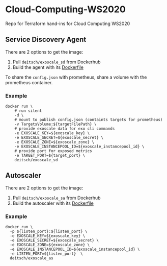# Cloud-Computing-WS2020
Repo for Terraform hand-ins for Cloud Computing WS2020

## Service Discovery Agent

There are 2 options to get the image:
1. Pull `deitsch/exoscale_sd` from Dockerhub
2. Build the agent with its [Dockerfile](servicediscovery/Dockerfile)

To share the `config.json` with prometheus, share a volume with the prometheus container.

### Example
```shell
docker run \
    # run silent
    -d \
    # mount to publish config.json (containts targets for prometheus)
    -v TargetsVolume:${targetFilePath} \
    # provide exoscale data for exo cli commands
    -e EXOSCALE_KEY=${exoscale_key} \
    -e EXOSCALE_SECRET=${exoscale_secret} \
    -e EXOSCALE_ZONE=${exoscale_zone} \
    -e EXOSCALE_INSTANCEPOOL_ID=${exoscale_instancepool_id} \
    # provide port for exposed metrics
    -e TARGET_PORT=${target_port} \
    deitsch/exoscale_sd
```

## Autoscaler

There are 2 options to get the image:
1. Pull `deitsch/exoscale_sa` from Dockerhub
2. Build the autoscaler with its [Dockerfile](autoscaler/Dockerfile)

### Example
```shell
docker run \
  -p ${listen_port}:${listen_port} \
  -e EXOSCALE_KEY=${exoscale_key} \
  -e EXOSCALE_SECRET=${exoscale_secret} \
  -e EXOSCALE_ZONE=${exoscale_zone} \
  -e EXOSCALE_INSTANCEPOOL_ID=${exoscale_instancepool_id} \
  -e LISTEN_PORT=${listen_port}  \
  deitsch/exoscale_as
```
